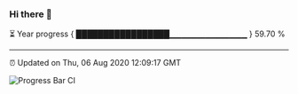 ### Hi there 👋

⏳ Year progress { █████████████████▁▁▁▁▁▁▁▁▁▁▁▁▁ } 59.70 %

---

⏰ Updated on Thu, 06 Aug 2020 12:09:17 GMT

![Progress Bar CI](https://github.com/liununu/liununu/workflows/Progress%20Bar%20CI/badge.svg)
